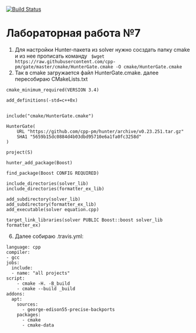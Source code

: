 [![Build Status](https://www.travis-ci.com/razuwaikin/lab08.svg?branch=master)](https://www.travis-ci.com/razuwaikin/lab08)
# Лабораторная работа №7

  1) Для настройки Hunter-пакета из solver нужно сосздать папку cmake и из нее прописать команду ```
$wget https://raw.githubusercontent.com/cpp-pm/gate/master/cmake/HunterGate.cmake -O cmake/HunterGate.cmake```
  2) Так в cmake загружается файл HunterGate.cmake.
  далее пересобираю CMakeLists.txt 
```
cmake_minimum_required(VERSION 3.4)

add_definitions(-std=c++0x)


include("cmake/HunterGate.cmake")

HunterGate(
    URL "https://github.com/cpp-pm/hunter/archive/v0.23.251.tar.gz"
    SHA1 "5659b15dc0884d4b03dbd95710e6a1fa0fc3258d"
)

project(S)

hunter_add_package(Boost)

find_package(Boost CONFIG REQUIRED)

include_directories(solver_lib)
include_directories(formatter_ex_lib)

add_subdirectory(solver_lib)
add_subdirectory(formatter_ex_lib)
add_executable(solver equation.cpp)

target_link_libraries(solver PUBLIC Boost::boost solver_lib formatter_ex)

```
  6) Далее собираю .travis.yml:
```
language: cpp
compiler:
- gcc
jobs:
  include:
  - name: "all projects"
script:
    - cmake -H. -B_build
    - cmake --build _build
addons:
  apt:
    sources:
      - george-edison55-precise-backports
    packages:
      - cmake
      - cmake-data
```

